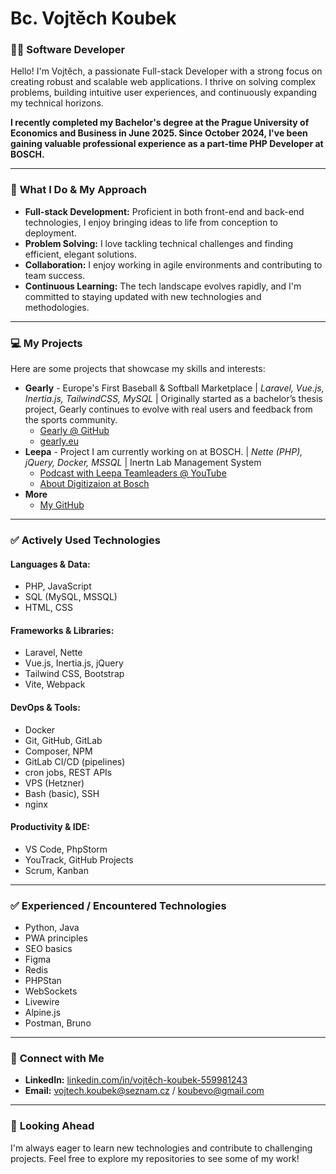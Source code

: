 # Bc. Vojtěch Koubek
### 🧑‍💻 Software Developer

Hello! I'm Vojtěch, a passionate Full-stack Developer with a strong focus on creating robust and scalable web applications. I thrive on solving complex problems, building intuitive user experiences, and continuously expanding my technical horizons.

**I recently completed my Bachelor's degree at the Prague University of Economics and Business in June 2025. Since October 2024, I've been gaining valuable professional experience as a part-time PHP Developer at BOSCH.**

---

### 🚀 **What I Do & My Approach**

*   **Full-stack Development:** Proficient in both front-end and back-end technologies, I enjoy bringing ideas to life from conception to deployment.
*   **Problem Solving:** I love tackling technical challenges and finding efficient, elegant solutions.
*   **Collaboration:** I enjoy working in agile environments and contributing to team success.
*   **Continuous Learning:** The tech landscape evolves rapidly, and I'm committed to staying updated with new technologies and methodologies.

---

### 💻 **My Projects**

Here are some projects that showcase my skills and interests:

*   **Gearly** -  Europe's First Baseball & Softball Marketplace | *Laravel, Vue.js, Inertia.js, TailwindCSS, MySQL* | Originally started as a bachelor’s thesis project, Gearly continues to evolve with real users and feedback from the sports community.
    *   [Gearly @ GitHub](https://github.com/koubevo/gearly)
    *   [gearly.eu](https://gearly.eu)
*   **Leepa** - Project I am currently working on at BOSCH. | *Nette (PHP), jQuery, Docker, MSSQL* | Inertn Lab Management System
    *   [Podcast with Leepa Teamleaders @ YouTube](https://youtu.be/adKPDbpHNEA?si=f1wUEz6vf6trfbkz)
    *   [About Digitizaion at Bosch](https://svetprumyslu.cz/bosch-ceska-republika-a-slovensko-digitalizace-a-inovace-jako-cesta-k-pokrocile-vyrobe/)
*   **More**
    *   [My GitHub](https://github.com/koubevo)

---

### ✅ **Actively Used Technologies**

#### **Languages & Data:**

*   PHP, JavaScript
*   SQL (MySQL, MSSQL)
*   HTML, CSS

#### **Frameworks & Libraries:**

*   Laravel, Nette
*   Vue.js, Inertia.js, jQuery
*   Tailwind CSS, Bootstrap
*   Vite, Webpack

#### **DevOps & Tools:**

*   Docker
*   Git, GitHub, GitLab
*   Composer, NPM
*   GitLab CI/CD (pipelines)
*   cron jobs, REST APIs
*   VPS (Hetzner)
*   Bash (basic), SSH
*   nginx

#### **Productivity & IDE:**

*   VS Code, PhpStorm
*   YouTrack, GitHub Projects
*   Scrum, Kanban

---

### ✅ **Experienced / Encountered Technologies**

*   Python, Java
*   PWA principles
*   SEO basics
*   Figma
*   Redis
*   PHPStan
*   WebSockets
*   Livewire
*   Alpine.js
*   Postman, Bruno

---

### 🔗 **Connect with Me**

*   **LinkedIn:** [linkedin.com/in/vojtěch-koubek-559981243](https://www.linkedin.com/in/vojtěch-koubek-559981243)
*   **Email:** vojtech.koubek@seznam.cz / koubevo@gmail.com

---

### 🌱 **Looking Ahead**

I'm always eager to learn new technologies and contribute to challenging projects. Feel free to explore my repositories to see some of my work!

